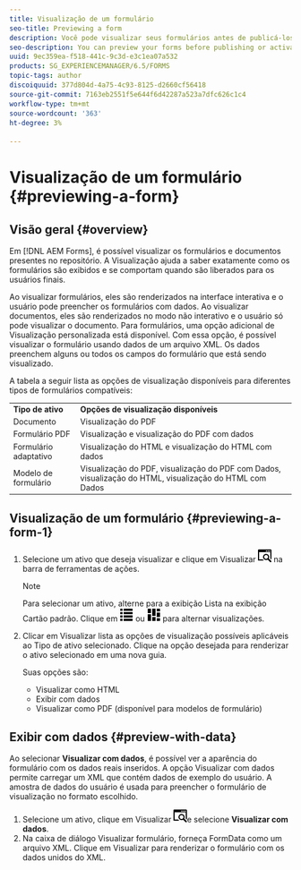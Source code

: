 ```yaml
---
title: Visualização de um formulário
seo-title: Previewing a form
description: Você pode visualizar seus formulários antes de publicá-los ou ativá-los para garantir que eles atendam às expectativas. As opções de visualização podem variar entre os tipos de formulário compatíveis.
seo-description: You can preview your forms before publishing or activating to ensure it meets the expectations. Preview options may vary across the supported form types.
uuid: 9ec359ea-f518-441c-9c3d-e3c1ea07a532
products: SG_EXPERIENCEMANAGER/6.5/FORMS
topic-tags: author
discoiquuid: 377d804d-4a75-4c93-8125-d2660cf56418
source-git-commit: 7163eb2551f5e644f6d42287a523a7dfc626c1c4
workflow-type: tm+mt
source-wordcount: '363'
ht-degree: 3%

---
```



# Visualização de um formulário {#previewing-a-form}

## Visão geral {#overview}

Em [!DNL AEM Forms], é possível visualizar os formulários e documentos presentes no repositório. A Visualização ajuda a saber exatamente como os formulários são exibidos e se comportam quando são liberados para os usuários finais.

Ao visualizar formulários, eles são renderizados na interface interativa e o usuário pode preencher os formulários com dados. Ao visualizar documentos, eles são renderizados no modo não interativo e o usuário só pode visualizar o documento. Para formulários, uma opção adicional de Visualização personalizada está disponível. Com essa opção, é possível visualizar o formulário usando dados de um arquivo XML. Os dados preenchem alguns ou todos os campos do formulário que está sendo visualizado.

A tabela a seguir lista as opções de visualização disponíveis para diferentes tipos de formulários compatíveis:

<table>
 <tbody>
  <tr>
   <td><strong>Tipo de ativo</strong><br /> </td>
   <td><strong>Opções de visualização disponíveis</strong><br /> </td>
  </tr>
  <tr>
   <td>Documento</td>
   <td>Visualização do PDF</td>
  </tr>
  <tr>
   <td>Formulário PDF</td>
   <td>Visualização e visualização do PDF com dados<br /> </td>
  </tr>
  <tr>
   <td>Formulário adaptativo</td>
   <td>Visualização do HTML e visualização do HTML com dados</td>
  </tr>
  <tr>
   <td>Modelo de formulário</td>
   <td>Visualização do PDF, visualização do PDF com Dados, visualização do HTML, visualização do HTML com Dados<br /> </td>
  </tr>
 </tbody>
</table>

## Visualização de um formulário {#previewing-a-form-1}

1. Selecione um ativo que deseja visualizar e clique em Visualizar ![aem6forms_preview](assets/aem6forms_preview.png) na barra de ferramentas de ações.

   >[!NOTE]
   >
   >Para selecionar um ativo, alterne para a exibição Lista na exibição Cartão padrão. Clique em ![aem6forms_viewlist](assets/aem6forms_viewlist.png) ou ![aem6forms_viewcard](assets/aem6forms_viewcard.png) para alternar visualizações.

1. Clicar em Visualizar lista as opções de visualização possíveis aplicáveis ao Tipo de ativo selecionado. Clique na opção desejada para renderizar o ativo selecionado em uma nova guia.

   Suas opções são:

   * Visualizar como HTML
   * Exibir com dados
   * Visualizar como PDF (disponível para modelos de formulário)

## Exibir com dados {#preview-with-data}

Ao selecionar **Visualizar com dados**, é possível ver a aparência do formulário com os dados reais inseridos. A opção Visualizar com dados permite carregar um XML que contém dados de exemplo do usuário. A amostra de dados do usuário é usada para preencher o formulário de visualização no formato escolhido.

1. Selecione um ativo, clique em Visualizar ![aem6forms_preview](assets/aem6forms_preview.png)e selecione **Visualizar com dados**.
1. Na caixa de diálogo Visualizar formulário, forneça FormData como um arquivo XML. Clique em Visualizar para renderizar o formulário com os dados unidos do XML.


